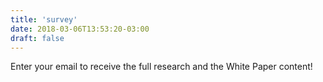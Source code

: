 ```yaml
---
title: 'survey'
date: 2018-03-06T13:53:20-03:00
draft: false
---
```


Enter your email to receive the full research and the White Paper content!
